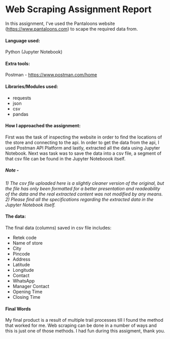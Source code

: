 # Web Scraping Assignment Report

In this assignment, I've used the Pantaloons website (https://www.pantaloons.com) to scape the required data from.

#### Language used:
Python (Jupyter Notebook)

#### Extra tools:
Postman - https://www.postman.com/home

#### Libraries/Modules used:
- requests
- json
- csv
- pandas

#### How I approached the assignment:
First was the task of inspecting the website in order to find the locations of the store and connecting to the api. In order to get the data from the api, I used Postman API Platform and lastly, extracted all the data using Jupyter Notebook. Next was task was to save the data into a csv file, a segment of that csv file can be found in the Jupyter Noteboook itself. 
##### Note - 
*1) The csv file uploaded here is a slightly cleaner version of the original, but the file has only been formatted for a better presentation and readeability of the data and the real extracted content was not modified by any means.*
*2) Please find all the specifications regarding the extracted data in the Jupyter Notebook itself.*

#### The data:
The final data (columns) saved in csv file includes:
- Retek code
- Name of store
- City
- Pincode
- Address
- Latitude
- Longitude
- Contact
- WhatsApp
- Manager Contact
- Opening Time
- Closing Time

#### Final Words
My final product is a result of multiple trail processes till I found the method that worked for me. Web scraping can be done in a number of ways and this is just one of those methods. I had fun during this assigment, thank you. 
